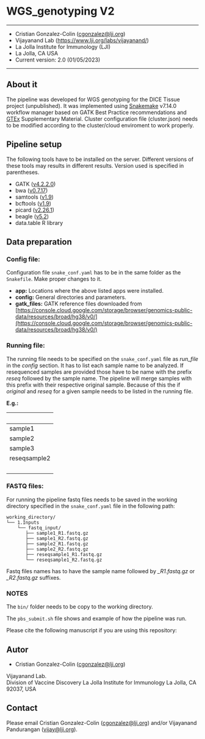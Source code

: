 # WGS_genotyping V2

------
* Cristian Gonzalez-Colin (cgonzalez@lji.org)
* Vijayanand Lab (https://www.lji.org/labs/vijayanand/)
* La Jolla Institute for Immunology (LJI)
* La Jolla, CA USA
* Current version: 2.0 (01/05/2023)
------

## About it

The pipeline was developed for WGS genotyping for the DICE Tissue project (unpublished). It was implemented using [Snakemake](https://snakemake.readthedocs.io/en/stable/) v7.14.0 workflow manager based on GATK Best Practice recommendations and [GTEx](https://www.science.org/doi/10.1126/science.aaz1776) Supplementary Material. Cluster configuration file (cluster.json) needs to be modified according to the cluster/cloud enviroment to work properly.

## Pipeline setup 

The following tools have to be installed on the server. Different versions of these tools may results in different results. Version used is specified in parentheses.

* GATK ([v4.2.2.0](https://gatk.broadinstitute.org/hc/en-us/articles/360036194592-Getting-started-with-GATK4))
* bwa ([v0.7.17](https://bio-bwa.sourceforge.net/))
* samtools ([v1.9](https://github.com/samtools/samtools))
* bcftools ([v1.9](https://github.com/samtools/bcftools))
* picard ([v2.26.1](https://broadinstitute.github.io/picard/))
* beagle ([v5.2](https://faculty.washington.edu/browning/beagle/b5_2.html))
* data.table R library

## Data preparation

### Config file:

Configuration file ```snake_conf.yaml``` has to be in the same folder as the ```Snakefile```. Make proper changes to it.

* **app:** Locations where the above listed apps were installed.
* **config:** General directories and parameters.
* **gatk_files:** GATK reference files downloaded from [https://console.cloud.google.com/storage/browser/genomics-public-data/resources/broad/hg38/v0/](https://console.cloud.google.com/storage/browser/genomics-public-data/resources/broad/hg38/v0/)

### Running file:
The running file needs to be specified on the ```snake_conf.yaml``` file as *run_file* in the *config* section. It has to list each sample name to be analyzed. If resequenced samples are provided those have to be name with the prefix *reseq* followed by the sample name. The pipeline will merge samples with this prefix with their respective original sample. Because of this the if *original* and *reseq* for a given sample needs to be listed in the running file.

__E.g.:__

|&nbsp;|
|---|
|sample1|
|sample2|
|sample3|
|reseqsample2|
|&nbsp;|

### FASTQ files:

For running the pipeline fastq files needs to be saved in the working directory specified in the ```snake_conf.yaml``` file in the following path:

```
working_directory/
└── 1.Inputs
    └── fastq_input/
       ├── sample1_R1.fastq.gz
       ├── sample1_R2.fastq.gz
       ├── sample2_R1.fastq.gz
       ├── sample2_R2.fastq.gz
       ├── reseqsample1_R1.fastq.gz
       └── reseqsample1_R2.fastq.gz
```

Fastq files names has to have the sample name followed by *_R1.fastq.gz* or *_R2.fastq.gz* suffixes.
 
### NOTES

The ```bin/``` folder needs to be copy to the working directory.

The ```pbs_submit.sh``` file shows and example of how the pipeline was run.

Please cite the following manuscript if you are using this repository:


## Autor

* Cristian Gonzalez-Colin (cgonzalez@lji.org) 

Vijayanand Lab.  
Division of Vaccine Discovery La Jolla Institute for Immunology La Jolla, CA 92037, USA


## Contact

Please email Cristian Gonzalez-Colin (cgonzalez@lji.org)  and/or Vijayanand Pandurangan (vijay@lji.org).
